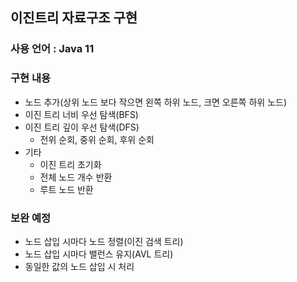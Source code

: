 ## 이진트리 자료구조 구현

### 사용 언어 : Java 11

### 구현 내용
+ 노드 추가(상위 노드 보다 작으면 왼쪽 하위 노드, 크면 오른쪽 하위 노드)
+ 이진 트리 너비 우선 탐색(BFS)
+ 이진 트리 깊이 우선 탐색(DFS)
  + 전위 순회, 중위 순회, 후위 순회
+ 기타
  + 이진 트리 초기화
  + 전체 노드 개수 반환
  + 루트 노드 반환

### 보완 예정
+ 노드 삽입 시마다 노드 정렬(이진 검색 트리)
+ 노드 삽입 시마다 밸런스 유지(AVL 트리)
+ 동일한 값의 노드 삽입 시 처리
